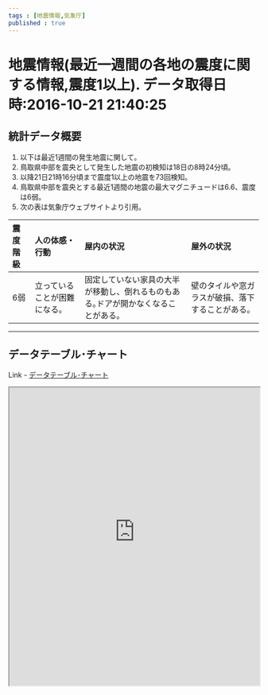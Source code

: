 ```yaml
--- 
tags : [地震情報,気象庁] 
published : true
---
```

# 地震情報(最近一週間の各地の震度に関する情報,震度1以上). データ取得日時:2016-10-21 21:40:25
## 統計データ概要
1. 以下は最近1週間の発生地震に関して。
1. 鳥取県中部を震央として発生した地震の初検知は18日の8時24分頃。
1. 以降21日21時16分頃まで震度1以上の地震を73回検知。
1. 鳥取県中部を震央とする最近1週間の地震の最大マグニチュードは6.6、震度は6弱。
1. 次の表は気象庁ウェブサイトより引用。

|震度階級|人の体感・行動|屋内の状況|屋外の状況|
|:-|:-|:-|:-|
|6弱|立っていることが困難になる。|固定していない家具の大半が移動し、倒れるものもある｡ドアが開かなくなることがある｡|壁のタイルや窓ガラスが破損、落下することがある。|

***
	
## データテーブル･チャート
Link - [データテーブル･チャート](http://knowledgevault.saecanet.com/charts/am-consulting.co.jp-20161021215846.html)
<iframe src="http://knowledgevault.saecanet.com/charts/am-consulting.co.jp-20161021215846.html" width="100%" height="600px"></iframe>